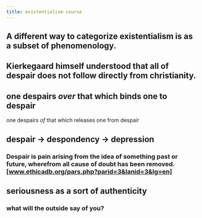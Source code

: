 ```yaml
---
title: existentialism course
---
```


## A different way to categorize existentialism is as a subset of phenomenology.
## Kierkegaard himself understood that all of despair does not follow directly from christianity.
## one despairs *over* that which binds one to despair
one despairs *of* that which releases one from despair
## despair -> despondency -> depression
### Despair is pain arising from the idea of something past or future, wherefrom all cause of doubt has been removed. [www.ethicadb.org/pars.php?parid=3&lanid=3&lg=en]
## seriousness as a sort of authenticity
### what will the outside say of you?
